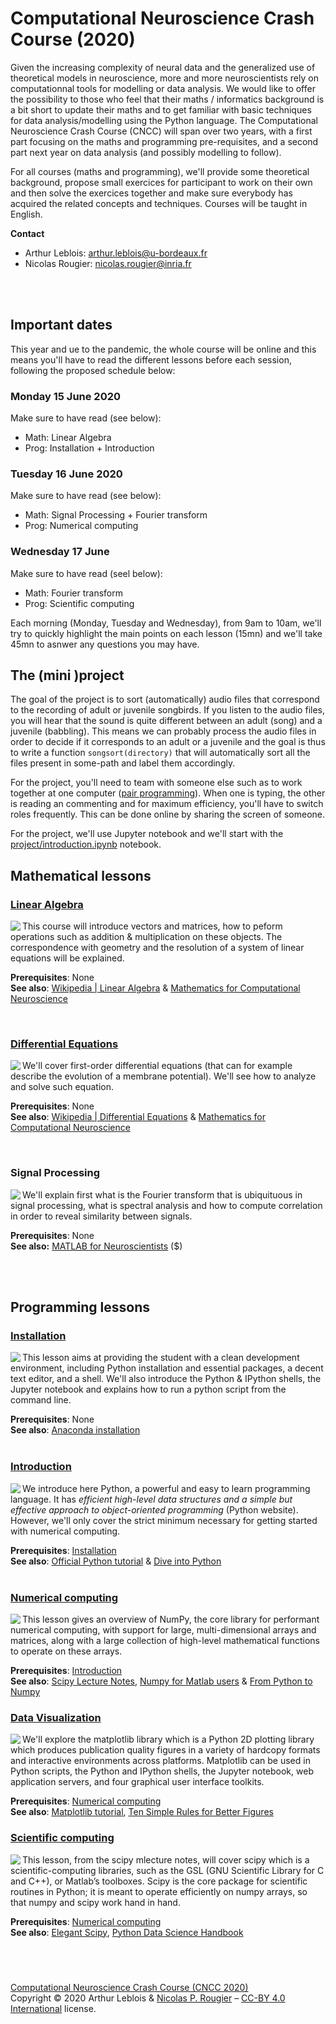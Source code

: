 # Computational Neuroscience Crash Course (2020)

Given the increasing complexity of neural data and the generalized use
of theoretical models in neuroscience, more and more neuroscientists
rely on computationnal tools for modelling or data analysis. We would
like to offer the possibility to those who feel that their maths /
informatics background is a bit short to update their maths and to get
familiar with basic techniques for data analysis/modelling using the
Python language. The Computational Neuroscience Crash Course (CNCC)
will span over two years, with a first part focusing on the maths and
programming pre-requisites, and a second part next year
on data analysis (and possibly modelling to follow).  

For all courses (maths and programming), we'll provide some
theoretical background, propose small exercices for participant to
work on their own and then solve the exercices together and make sure
everybody has acquired the related concepts and techniques. Courses
will be taught in English.  
 
**Contact**
- Arthur Leblois:  arthur.leblois@u-bordeaux.fr
- Nicolas Rougier: nicolas.rougier@inria.fr

<br/><br/>

## Important dates

This year and ue to the pandemic, the whole course will be online and
this means you'll have to read the different lessons before each
session, following the proposed schedule below:

### Monday 15 June 2020
  Make sure to have read (see below):
  - Math: Linear Algebra 
  - Prog: Installation + Introduction
  
### Tuesday 16 June 2020
  Make sure to have read (see below):
  - Math: Signal Processing + Fourier transform
  - Prog: Numerical computing

### Wednesday 17 June
  Make sure to have read (seel below):
  - Math: Fourier transform
  - Prog: Scientific computing

Each morning (Monday, Tuesday and Wednesday), from 9am to 10am, we'll
try to quickly highlight the main points on each lesson (15mn) and
we'll take 45mn to asnwer any questions you may have.


## The (mini )project

The goal of the project is to sort (automatically) audio files that
correspond to the recording of adult or juvenile songbirds. If you
listen to the audio files, you will hear that the sound is quite
different between an adult (song) and a juvenile (babbling). This
means we can probably process the audio files in order to decide if it
corresponds to an adult or a juvenile and the goal is thus to write a
function `songsort(directory)` that will automatically sort
all the files present in some-path and label them accordingly.  

For the project, you'll need to team with someone else such as to work
together at one computer ([pair
programming](https://en.wikipedia.org/wiki/Pair_programming)). When
one is typing, the other is reading an commenting and for maximum
efficiency, you'll have to switch roles frequently. This can be done
online by sharing the screen of someone.  

For the project, we'll use Jupyter notebook and we'll start with the [project/introduction.ipynb](project/introduction.ipynb) notebook.



## Mathematical lessons

### [Linear Algebra](lessons/01-linear-algebra.pdf)

<img src="data/indent.png" align="left"/>

This course will introduce vectors and matrices, how to peform operations such
as addition & multiplication on these objects. The correspondence with geometry
and the resolution of a system of linear equations will be explained.

**Prerequisites**: None  
**See also**:
[Wikipedia | Linear Algebra](https://en.wikipedia.org/wiki/Linear_algebra)
& [Mathematics for Computational Neuroscience](https://www.sheffield.ac.uk/polopoly_fs/1.13304!/file/maths.pdf)

<br/>

### [Differential Equations](02-differential-equations.pdf)

<img src="data/indent.png" align="left"/>

We'll cover first-order differential equations (that can for example describe
the evolution of a membrane potential). We'll see how to analyze and solve such
equation. 

**Prerequisites**: None  
**See also**:
[Wikipedia | Differential Equations](https://en.wikipedia.org/wiki/Differential_equation) &
[Mathematics for Computational Neuroscience](https://www.sheffield.ac.uk/polopoly_fs/1.13304!/file/maths.pdf)

<br/>

### Signal Processing

<img src="data/indent.png" align="left"/>

We'll explain first what is the Fourier transform that is ubiquituous in signal
processing, what is spectral analysis and how to compute correlation in order
to reveal similarity between signals.

**Prerequisites**: None  
**See also:**
[MATLAB for Neuroscientists](https://www.sciencedirect.com/book/9780123838360/matlab-for-neuroscientists) ($)


<br/><br/>

## Programming lessons

### [Installation](lessons/01-installation.md)

<img src="data/indent.png" align="left"/>

This lesson aims at providing the student with a clean development environment,
including Python installation and essential packages, a decent text editor, and
a shell. We'll also introduce the Python & IPython shells, the Jupyter notebook
and explains how to run a python script from the command line.  

**Prerequisites**: None  
**See also**: [Anaconda installation](https://docs.anaconda.com/anaconda/install/)  
<br/>


### [Introduction](lessons/02-introduction.md)

<img src="data/indent.png" align="left"/>

We introduce here Python, a powerful and easy to learn programming language. It
has *efficient high-level data structures and a simple but effective approach
to object-oriented programming* (Python website). However, we'll only
cover the strict minimum necessary for getting started with numerical computing.

**Prerequisites**: [Installation](#installation)  
**See also**: [Official Python tutorial](https://docs.python.org/tutorial) & [Dive into Python](http://www.diveintopython.net/)  
<br/>


### [Numerical computing](https://docs.scipy.org/doc/numpy/user/quickstart.html)

<img src="data/indent.png" align="left"/>

This lesson gives an overview of NumPy, the core library for performant
numerical computing, with support for large, multi-dimensional arrays and
matrices, along with a large collection of high-level mathematical functions to
operate on these arrays.

**Prerequisites**: [Introduction](#introduction)  
**See also**: [Scipy Lecture Notes](https://scipy-lectures.org/), [Numpy for Matlab users](https://docs.scipy.org/doc/numpy/user/numpy-for-matlab-users.html) &  [From Python to Numpy](https://www.labri.fr/perso/nrougier/from-python-to-numpy/)
<br/>


### [Data Visualization](https://matplotlib.org/3.1.0/tutorials/introductory/pyplot.html)

<img src="data/indent.png" align="left"/>

We'll explore the matplotlib library which is a Python 2D plotting library
which produces publication quality figures in a variety of hardcopy formats and
interactive environments across platforms. Matplotlib can be used in Python
scripts, the Python and IPython shells, the Jupyter notebook, web application
servers, and four graphical user interface toolkits.

**Prerequisites**: [Numerical computing](#numerical-computing)  
**See also**: [Matplotlib tutorial](https://github.com/rougier/matplotlib-tutorial), [Ten Simple Rules for Better Figures](https://journals.plos.org/ploscompbiol/article?id=10.1371/journal.pcbi.1003833)


### [Scientific computing](http://scipy-lectures.org/intro/scipy.html)

<img src="data/indent.png" align="left"/>

This lesson, from the scipy mlecture notes, will cover scipy which is a
scientific-computing libraries, such as the GSL (GNU Scientific Library for C
and C++), or Matlab’s toolboxes. Scipy is the core package for scientific
routines in Python; it is meant to operate efficiently on numpy arrays, so that
numpy and scipy work hand in hand.

**Prerequisites**: [Numerical computing](#numerical-computing)  
**See also**: [Elegant Scipy](https://github.com/elegant-scipy/elegant-scipy), [Python Data Science Handbook](https://jakevdp.github.io/PythonDataScienceHandbook/)



##  

[Computational Neuroscience Crash Course (CNCC 2020)](https://github.com/rougier/CNCC-2020)  
Copyright © 2020 Arthur Leblois & [Nicolas P. Rougier](http://www.labri.fr/perso/nrougier) – [CC-BY 4.0 International](https://creativecommons.org/licenses/by/4.0/legalcode) license.

[Anaconda]:   https://www.anaconda.com/
[Emacs]:      http://www.emacs.org/
[vim]:        https://www.vim.org/
[Atom]:       https://atom.io/
[Notepad++]:  https://notepad-plus-plus.org/
[IPython]:    http://www.ipython.org/
[Jupyter]:    http://www.jupyter.org/
[NumPy]:      http://www.numpy.org/
[Scipy]:      http://www.scipy.org/
[Matplotlib]: http://www.matplotlib.org/
[Cython]:     https://cython.org/
[Numba]:      https://numba.pydata.org/
